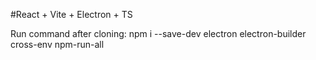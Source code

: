 #React + Vite + Electron + TS

Run command after cloning:
npm i --save-dev electron electron-builder cross-env npm-run-all
